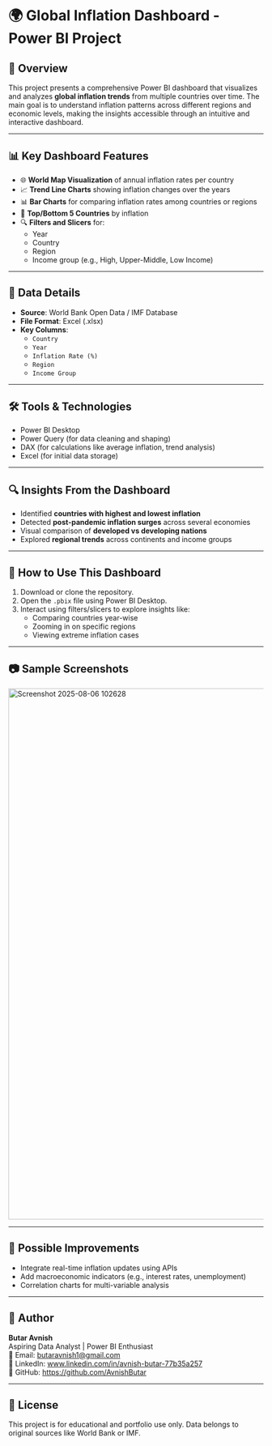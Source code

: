 # 🌍 Global Inflation Dashboard - Power BI Project

## 📖 Overview

This project presents a comprehensive Power BI dashboard that visualizes and analyzes **global inflation trends** from multiple countries over time. The main goal is to understand inflation patterns across different regions and economic levels, making the insights accessible through an intuitive and interactive dashboard.

---

## 📊 Key Dashboard Features

- 🌐 **World Map Visualization** of annual inflation rates per country
- 📈 **Trend Line Charts** showing inflation changes over the years
- 📊 **Bar Charts** for comparing inflation rates among countries or regions
- 🎯 **Top/Bottom 5 Countries** by inflation
- 🔍 **Filters and Slicers** for:
  - Year
  - Country
  - Region
  - Income group (e.g., High, Upper-Middle, Low Income)

---

## 🧾 Data Details

- **Source**: World Bank Open Data / IMF Database  
- **File Format**: Excel (.xlsx)  
- **Key Columns**:
  - `Country`
  - `Year`
  - `Inflation Rate (%)`
  - `Region`
  - `Income Group`

---

## 🛠 Tools & Technologies

- Power BI Desktop  
- Power Query (for data cleaning and shaping)  
- DAX (for calculations like average inflation, trend analysis)  
- Excel (for initial data storage)

---

## 🔍 Insights From the Dashboard

- Identified **countries with highest and lowest inflation**
- Detected **post-pandemic inflation surges** across several economies
- Visual comparison of **developed vs developing nations**
- Explored **regional trends** across continents and income groups

---

## 🧭 How to Use This Dashboard

1. Download or clone the repository.
2. Open the `.pbix` file using Power BI Desktop.
3. Interact using filters/slicers to explore insights like:
   - Comparing countries year-wise
   - Zooming in on specific regions
   - Viewing extreme inflation cases

---

## 📷 Sample Screenshots

 <img width="1919" height="1049" alt="Screenshot 2025-08-06 102628" src="https://github.com/user-attachments/assets/605c1dd3-4d18-4522-a0bf-ff5e1bb2d4d3" />


---

## 🚀 Possible Improvements

- Integrate real-time inflation updates using APIs
- Add macroeconomic indicators (e.g., interest rates, unemployment)
- Correlation charts for multi-variable analysis

---

## 👤 Author

**Butar Avnish**  
Aspiring Data Analyst | Power BI Enthusiast  
📧 Email: butaravnish1@gmail.com  
🔗 LinkedIn: www.linkedin.com/in/avnish-butar-77b35a257       
📁 GitHub: https://github.com/AvnishButar

---

## 📌 License

This project is for educational and portfolio use only. Data belongs to original sources like World Bank or IMF.
